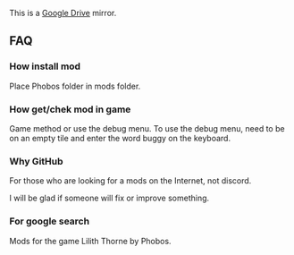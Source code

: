 This is a [Google Drive](https://drive.google.com/drive/folders/1n7KAw_ACSoOeiUhKhrPPfzm_V6dIiIy7) mirror.
## FAQ
### How install mod
Place Phobos folder in mods folder.
### How get/chek mod in game
Game method or use the debug menu.  To use the debug menu, need to be on an empty tile and enter the word buggy on the keyboard.
### Why GitHub
For those who are looking for a mods on the Internet, not discord.

I will be glad if someone will fix or improve something. 
### For google search
Mods for the game Lilith Thorne by Phobos.

